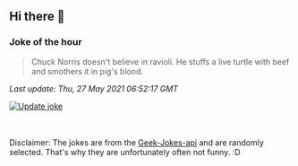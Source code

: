 ## Hi there 👋

### Joke of the hour
<!-- joke -->
>Chuck Norris doesn't believe in ravioli. He stuffs a live turtle with beef and smothers it in pig's blood.
<!-- /joke -->

*Last update: Thu, 27 May 2021 06:52:17 GMT*

[![Update joke](https://github.com/nclskfm/nclskfm/actions/workflows/joke.yml/badge.svg)](https://github.com/nclskfm/nclskfm/actions/workflows/joke.yml)

<br><br>
Disclaimer: The jokes are from the [Geek-Jokes-api](https://github.com/sameerkumar18/geek-joke-api) and are randomly selected. That's why they are unfortunately often not funny. :D
